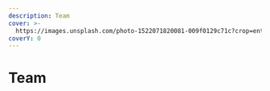 ```yaml
---
description: Team
cover: >-
  https://images.unsplash.com/photo-1522071820081-009f0129c71c?crop=entropy&cs=tinysrgb&fm=jpg&ixid=MnwxOTcwMjR8MHwxfHNlYXJjaHw0fHx0ZWFtfGVufDB8fHx8MTY2ODgzOTA0OQ&ixlib=rb-4.0.3&q=80
coverY: 0
---
```


# Team


